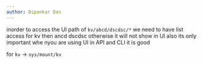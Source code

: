 ```yaml
---
author: Dipankar Das
---
```


inorder to access the UI path
of `kv/abcd/dscdsc/*`
we need to have list access for kv then ancd dscdsc otherwise it will not show in UI
also its only important whe nyou are using UI in API and CLI it is good

for `kv` -> `sys/mount/kv`


